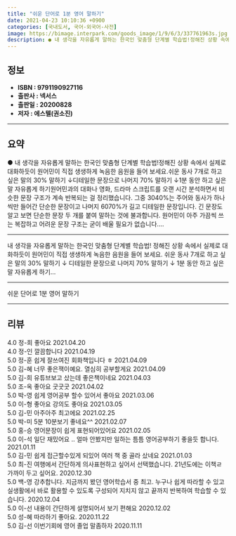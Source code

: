 ```yaml
---
title: "쉬운 단어로 1분 영어 말하기"
date: 2021-04-23 10:10:36 +0900
categories: [국내도서, 국어-외국어-사전]
image: https://bimage.interpark.com/goods_image/1/9/6/3/337761963s.jpg
description: ● 내 생각을 자유롭게 말하는 한국인 맞춤형 단계별 학습법!정해진 상황 속에서 실제로 대화하듯이 원어민이 직접 생생하게 녹음한 음원을 들어 보세요.쉬운 동사 7개로 하고 싶은 말의 30% 말하기 ↓디테일한 문장으로 나머지 70% 말하기 ↓1분 동안 하고 싶은 말 자유롭게
---
```


## **정보**

- **ISBN : 9791190927116**
- **출판사 : 넥서스**
- **출판일 : 20200828**
- **저자 : 에스텔(권소진)**

------



## **요약**

●  내 생각을 자유롭게 말하는 한국인 맞춤형 단계별 학습법!정해진 상황 속에서 실제로 대화하듯이 원어민이 직접 생생하게 녹음한 음원을 들어 보세요.쉬운 동사 7개로 하고 싶은 말의 30% 말하기     ↓디테일한 문장으로 나머지 70% 말하기     ↓1분 동안 하고 싶은 말 자유롭게 하기원어민과의 대화나 영화, 드라마 스크립트를 오랜 시간 분석하면서 비슷한 문장 구조가 계속 반복되는 걸 정리했습니다. 그중 3040%는 주어와 동사가 하나씩만 들어간 단순한 문장이고 나머지 6070%가 길고 디테일한 문장입니다. 긴 문장도 알고 보면 단순한 문장 두 개를 붙여 말하는 것에 불과합니다. 원어민이 아주 가끔씩 쓰는 복잡하고 어려운 문장 구조는 굳이 배울 필요가 없습니다....

------

내 생각을 자유롭게 말하는 한국인 맞춤형 단계별 학습법!
정해진 상황 속에서 실제로 대화하듯이 원어민이 직접 생생하게 녹음한 음원을 들어 보세요.
쉬운 동사 7개로 하고 싶은 말의 30% 말하기
     ↓
디테일한 문장으로 나머지 70% 말하기
     ↓
1분 동안 하고 싶은 말 자유롭게 하기... 

------


쉬운 단어로 1분 영어 말하기 

------


## **리뷰** 

4.0 정-희 좋아요 2021.04.20 <br/>4.0 정-인 깔끔합니다 2021.04.19 <br/>5.0 정-훈 쉽게 잘쓰여진 회화책입니다 ㅎ 2021.04.09 <br/>5.0 김-혜 너무 좋은잭이예요. 열심히 공부할게요 2021.04.09 <br/>5.0 김-희 유튜브보고 샀는데 좋은책이네요 2021.04.03 <br/>5.0 조-옥 좋아요 굿굿굿 2021.04.02 <br/>5.0 박-영 쉽게 영어공부 할수 있어서 좋아요 2021.03.06 <br/>5.0 이-형 좋아요 강의도 좋아요 2021.03.05 <br/>5.0 김-민 아주아주 최고에요 2021.02.25 <br/>5.0 박-미 5분 10분보기 좋네요^^ 2021.02.07 <br/>5.0 홍-승 영어문장이 쉽게 표현되어있어요 2021.02.05 <br/>5.0 이-석 일단 재밌어요 .. 얼마 안봤지만 일하는 틈틈 영어공부하기 좋을듯 합니다. 2021.01.11 <br/>5.0 김-민 쉽게 접근할수있게 되있어 여러 책 중 골라 샀네요 2021.01.03 <br/>5.0 최-진 여행에서 간단하게 의사표현하고 싶어서 선택했습니다. 21년도에는 이책ㄹ 가까이 두고 싶어요. 2020.12.30 <br/>5.0 백-영 강추합니다. 지금까지 봤던 영어학습서 중 최고. 누구나 쉽게 따라할 수 있고 실생활에서 바로 활용할 수 있도록 구성되어 지치지 않고 끝까지 반복하여 학습할 수 있습니다.  2020.12.04 <br/>5.0 이-선 내용이 간단하게 설명되어서 보기 편해요 2020.12.02 <br/>5.0 성-혜 따라하기 좋아요. 2020.11.22 <br/>5.0 김-선 이번기회에 영어 졸업 말좀하자 2020.11.11 <br/>